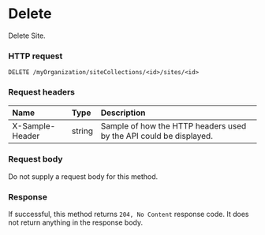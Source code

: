 # Delete

Delete Site.
### HTTP request
```http
DELETE /myOrganization/siteCollections/<id>/sites/<id>

```
### Request headers
| Name       | Type | Description|
|:---------------|:--------|:----------|
| X-Sample-Header  | string  | Sample of how the HTTP headers used by the API could be displayed.|

### Request body
Do not supply a request body for this method.


### Response
If successful, this method returns `204, No Content` response code. It does not return anything in the response body.


<!-- uuid: fe942b0c-f199-4b3b-b73b-d971cb011393
2015-10-12 23:28:12 UTC -->